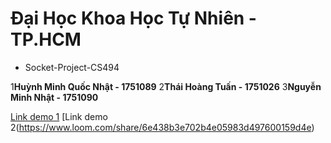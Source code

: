# Đại Học Khoa Học Tự Nhiên - TP.HCM
- Socket-Project-CS494

1**Huỳnh Minh Quốc Nhật - 1751089**
2**Thái Hoàng Tuấn - 1751026**
3**Nguyễn Minh Nhật - 1751090**

[Link demo 1](https://www.loom.com/share/fdf2b4108952438d88c9215306e15299)
[Link demo 2(https://www.loom.com/share/6e438b3e702b4e05983d497600159d4e)
